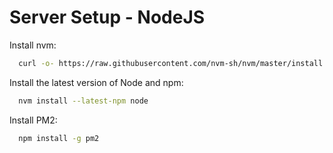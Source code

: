 # Server Setup - NodeJS

Install nvm:

```bash
  curl -o- https://raw.githubusercontent.com/nvm-sh/nvm/master/install.sh | bash
```

Install the latest version of Node and npm:

```bash
  nvm install --latest-npm node
```

Install PM2:

```bash
  npm install -g pm2
```
